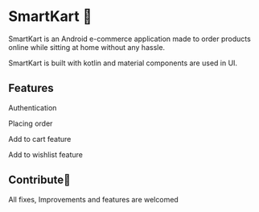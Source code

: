 # SmartKart 🛒

SmartKart is an Android e-commerce application made to order products online while sitting at home without any hassle.

SmartKart is built with kotlin and material components are used in UI. 


## Features

Authentication

Placing order

Add to cart feature

Add to wishlist feature


## Contribute💙

All fixes, Improvements and features are welcomed
